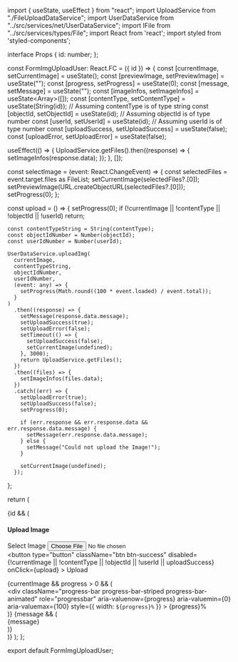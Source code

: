 import { useState, useEffect } from "react";
import UploadService from "./FileUploadDataService";
import UserDataService from "../src/services/net/UserDataService";
import IFile from "../src/services/types/File";
import React from 'react';
import styled from 'styled-components';

interface Props {
  id: number;
};

const FormImgUploadUser: React.FC<Props> = ({ id }) => {
  const [currentImage, setCurrentImage] = useState<File>();
  const [previewImage, setPreviewImage] = useState<string>("");
  const [progress, setProgress] = useState<number>(0);
  const [message, setMessage] = useState<string>("");
  const [imageInfos, setImageInfos] = useState<Array<IFile>>([]);
  const [contentType, setContentType] = useState<string>(String(id)); // Assuming contentType is of type string
  const [objectId, setObjectId] = useState<number>(id); // Assuming objectId is of type number
  const [userId, setUserId] = useState<number>(id); // Assuming userId is of type number
  const [uploadSuccess, setUploadSuccess] = useState<boolean>(false);
  const [uploadError, setUploadError] = useState<boolean>(false);

  useEffect(() => {
    UploadService.getFiles().then((response) => {
      setImageInfos(response.data);
    });
  }, []);

  const selectImage = (event: React.ChangeEvent<HTMLInputElement>) => {
    const selectedFiles = event.target.files as FileList;
    setCurrentImage(selectedFiles?.[0]);
    setPreviewImage(URL.createObjectURL(selectedFiles?.[0]));
    setProgress(0);
  };

  const upload = () => {
    setProgress(0);
    if (!currentImage || !contentType || !objectId || !userId) return;

    const contentTypeString = String(contentType);
    const objectIdNumber = Number(objectId);
    const userIdNumber = Number(userId);

    UserDataService.uploadImg(
      currentImage,
      contentTypeString,
      objectIdNumber,
      userIdNumber,
      (event: any) => {
        setProgress(Math.round((100 * event.loaded) / event.total));
      }
    )
      .then((response) => {
        setMessage(response.data.message);
        setUploadSuccess(true);
        setUploadError(false);
        setTimeout(() => {
          setUploadSuccess(false);
          setCurrentImage(undefined);
        }, 3000);
        return UploadService.getFiles();
      })
      .then((files) => {
        setImageInfos(files.data);
      })
      .catch((err) => {
        setUploadError(true);
        setUploadSuccess(false);
        setProgress(0);

        if (err.response && err.response.data && err.response.data.message) {
          setMessage(err.response.data.message);
        } else {
          setMessage("Could not upload the Image!");
        }

        setCurrentImage(undefined);
      });
  };

  return (
    <div>
      {id && (
        <div className="edit-form">
          <h4>Upload Image</h4>
          <form>
            <div className="form-group">
              <label htmlFor="image">Select Image</label>
              <input
                type="file"
                className="form-control"
                id="image"
                accept="image/*"
                onChange={selectImage}
              />
            </div>
            <div className="form-group">
              <button
                type="button"
                className="btn btn-success"
                disabled={!currentImage || !contentType || !objectId || !userId || uploadSuccess}
                onClick={upload}
              >
                Upload
              </button>
            </div>
          </form>
          {currentImage && progress > 0 && (
            <div className="progress">
              <div
                className="progress-bar progress-bar-striped progress-bar-animated"
                role="progressbar"
                aria-valuenow={progress}
                aria-valuemin={0}
                aria-valuemax={100}
                style={{ width: `${progress}%` }}
              >
                {progress}%
              </div>
            </div>
          )}
          {message && (
            <div className="alert alert-info" role="alert">
              {message}
            </div>
          )}
        </div>
      )}
    </div>
  );
};

export default FormImgUploadUser;




